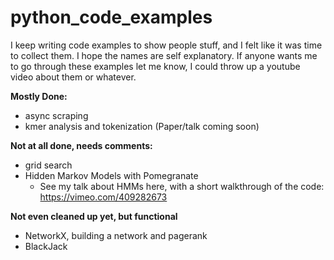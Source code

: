 # python_code_examples
I keep writing code examples to show people stuff, and I felt like it was time to collect them. I hope the names are self explanatory. If anyone wants me to go through these examples let me know, I could throw up a youtube video about them or whatever.

**Mostly Done:**
- async scraping
- kmer analysis and tokenization (Paper/talk coming soon)

**Not at all done, needs comments:**
- grid search
- Hidden Markov Models with Pomegranate
    - See my talk about HMMs here, with a short walkthrough of the code: https://vimeo.com/409282673

**Not even cleaned up yet, but functional**
- NetworkX, building a network and pagerank
- BlackJack